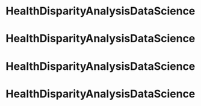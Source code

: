 # HealthDisparityAnalysisDataScience
# HealthDisparityAnalysisDataScience
# HealthDisparityAnalysisDataScience
# HealthDisparityAnalysisDataScience
